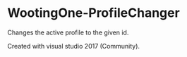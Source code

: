 # WootingOne-ProfileChanger
Changes the active profile to the given id.

Created with visual studio 2017 (Community).
